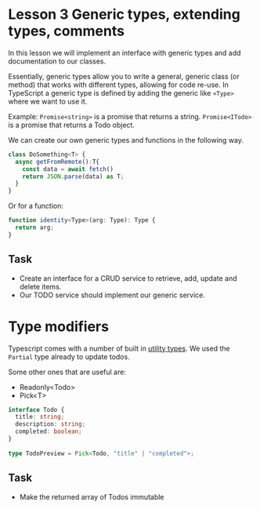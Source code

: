 # Lesson 3 Generic types, extending types, comments

In this lesson we will implement an interface with generic types and add documentation to our classes.

Essentially, generic types allow you to write a general, generic class (or method) that works with different types, allowing for code re-use. In TypeScript a generic type is defined by adding the generic like `<Type>` where we want to use it.

Example:
`Promise<string>` is a promise that returns a string.
`Promise<ITodo>` is a promise that returns a Todo object.

We can create our own generic types and functions in the following way. 

```TypeScript
class DoSomething<T> {
  async getFromRemote():T{
    const data = await fetch()
    return JSON.parse(data) as T;
  }
}
```
Or for a function:
```typescript
function identity<Type>(arg: Type): Type {
  return arg;
}
```

## Task

* Create an interface for a CRUD service to retrieve, add, update and delete items. 
* Our TODO service should implement our generic service. 

# Type modifiers 

Typescript comes with a number of built in [utility types](https://www.typescriptlang.org/docs/handbook/utility-types.html). We used the `Partial` type already to update todos.

Some other ones that are useful are:
* Readonly\<Todo>
* Pick\<T> 

```typescript
interface Todo {
  title: string;
  description: string;
  completed: boolean;
}
 
type TodoPreview = Pick<Todo, "title" | "completed">;
```

## Task
* Make the returned array of Todos immutable